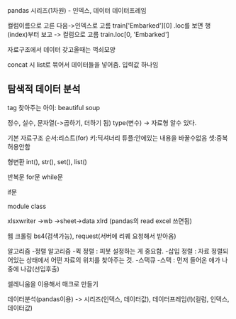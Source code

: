 pandas
시리즈(1차원) - 인덱스, 데이터
데이터프레임

컬럼이름으로 고른 다음->인덱스로 고름 train['Embarked'][0]
.loc를 보면 행(index)부터 보고 -> 컬럼으로 고름 train.loc[0, 'Embarked']

자료구조에서 데이터 갖고올때는 꺽쇠모양

concat 시 list로 묶어서 데이터들을 넣어줌. 입력값 하나임

## 탐색적 데이터 분석

tag 찾아주는 아이: beautiful soup

정수, 실수, 문자열(->곱하기, 더하기 됨)
type(변수) -> 자료형 알수 있다.

기본 자료구조
순서:리스트(for) 키:딕셔너리 튜플:안에있는 내용을 바꿀수없음 셋:중복허용안함

형변환 int(), str(), set(), list()

반복문 for문 while문

if문

module class

xlsxwriter ->wb ->sheet->data
xlrd (pandas의 read excel 쓰면됨)

웹 크롤링
bs4(검색가능), request(서버에 리퀘 요청해서 받아옴)

알고리즘
-정렬 알고리즘
	-퀵 정렬 : 피봇 설정하는 게 중요함.
	-삽입 정렬 : 자료 정렬되어있는 상태에서 어떤 자료의 위치를 찾아주는 것.
-스택큐
	-스택 : 먼저 들어온 애가 나중에 나감(선입후출)

셀레니움을 이용해서 매크로 만들기

데이터분석(pandas이용) -> 시리즈(인덱스, 데이터값), 데이터프레임(!)(컬럼, 인덱스, 데이터값)
